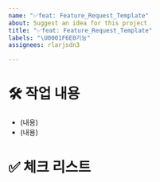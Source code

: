 ```yaml
---
name: "✅feat: Feature_Request_Template"
about: Suggest an idea for this project
title: "✅feat: Feature_Request_Template"
labels: "\U0001F6E0️기능"
assignees: rlarjsdn3

---
```


# 🛠️ 작업 내용

* (내용)
* (내용)

# ✅ 체크 리스트
